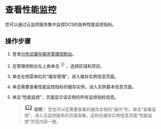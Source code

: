 # 查看性能监控<a name="dcs-ug-0312045"></a>

您可以通过云监控服务集中监控DCS的各种性能监控指标。

## 操作步骤<a name="section4474291117942"></a>

1.  登录[分布式缓存服务管理控制台](https://console.huaweicloud.com/dcs)。
2.  在管理控制台左上角单击![](figures/icon-region.png)，选择区域和项目。
3.  单击左侧菜单栏的“缓存管理”，进入缓存实例信息页面。
4.  单击需要查看性能监控指标的缓存实例，进入实例基本信息页面。
5.  单击“性能监控”，页面显示该实例的所有监控指标信息。

    >![](public_sys-resources/icon-note.gif) **说明：** 
    >您也可以在需要查看的缓存实例的“操作”列，单击“查看监控”，进入云监控服务的页面查看，这和在缓存实例信息页面“性能监控”页签内容一致。


